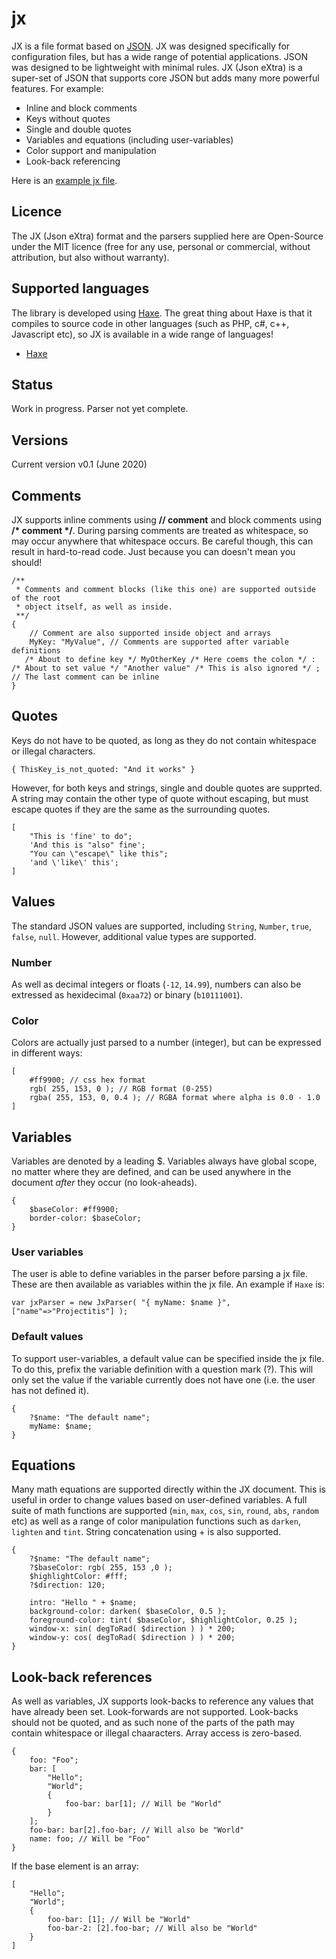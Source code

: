 # jx
JX is a file format based on [JSON](https://www.json.org/json-en.html). JX was designed specifically for configuration files, but has a wide range of potential applications. JSON was designed to be lightweight with minimal rules. JX (Json eXtra) is a super-set of JSON that supports core JSON but adds many more powerful features. For example:
* Inline and block comments
* Keys without quotes
* Single and double quotes
* Variables and equations (including user-variables)
* Color support and manipulation
* Look-back referencing

Here is an [example jx file](example.jx).

## Licence
The JX (Json eXtra) format and the parsers supplied here are Open-Source under the MIT licence (free for any use, personal or commercial, without attribution, but also without warranty).

## Supported languages
The library is developed using [Haxe](https://haxe.org). The great thing about Haxe is that it compiles to source code in other languages (such as PHP, c#, c++, Javascript etc), so JX is available in a wide range of languages!
* [Haxe](/src/haxe/)

## Status
Work in progress. Parser not yet complete.

## Versions
Current version v0.1 (June 2020)

## Comments
JX supports inline comments using __// comment__ and block comments using __/* comment */__. During parsing comments are treated as whitespace, so may occur anywhere that whitespace occurs. Be careful though, this can result in hard-to-read code. Just because you can doesn't mean you should!
````
/**
 * Comments and comment blocks (like this one) are supported outside of the root
 * object itself, as well as inside.
 **/
{
    // Comment are also supported inside object and arrays
    MyKey: "MyValue", // Comments are supported after variable definitions
   /* About to define key */ MyOtherKey /* Here coems the colon */ : /* About to set value */ "Another value" /* This is also ignored */ ; // The last comment can be inline
}
````

## Quotes
Keys do not have to be quoted, as long as they do not contain whitespace or illegal characters.
````
{ ThisKey_is_not_quoted: "And it works" }
````
However, for both keys and strings, single and double quotes are supprted. A string may contain the other type of quote without escaping, but must escape quotes if they are the same as the surrounding quotes.
````
[
    "This is 'fine' to do";
    'And this is "also" fine';
    "You can \"escape\" like this";
    'and \'like\' this';
]
````

## Values
The standard JSON values are supported, including `String`, `Number`, `true`, `false`, `null`. However, additional value types are supported.

### Number
As well as decimal integers or floats (`-12`, `14.99`), numbers can also be extressed as hexidecimal (`0xaa72`) or binary (`b10111001`).

### Color
Colors are actually just parsed to a number (integer), but can be expressed in different ways:
```
[
    #ff9900; // css hex format
    rgb( 255, 153, 0 ); // RGB format (0-255)
    rgba( 255, 153, 0, 0.4 ); // RGBA format where alpha is 0.0 - 1.0
]
````

## Variables
Variables are denoted by a leading $. Variables always have global scope, no matter where they are defined, and can be used anywhere in the document _after_ they occur (no look-aheads).
````
{
    $baseColor: #ff9900;
    border-color: $baseColor;
}
````

### User variables
The user is able to define variables in the parser before parsing a jx file. These are then available as variables within the jx file. An example if `Haxe` is:
````
var jxParser = new JxParser( "{ myName: $name }", ["name"=>"Projectitis"] );
````

### Default values
To support user-variables, a default value can be specified inside the jx file. To do this, prefix the variable definition with a question mark (?). This will only set the value if the variable currently does not have one (i.e. the user has not defined it).
````
{
    ?$name: "The default name";
    myName: $name;
}
````

## Equations
Many math equations are supported directly within the JX document. This is useful in order to change values based on user-defined variables. A full suite of math functions are supported (`min`, `max`, `cos`, `sin`, `round`, `abs`, `random` etc) as well as a range of color manipulation functions such as `darken`, `lighten` and `tint`. String concatenation using + is also supported.
````
{
    ?$name: "The default name";
    ?$baseColor: rgb( 255, 153 ,0 );
    $highlightColor: #fff;
    ?$direction: 120;
    
    intro: "Hello " + $name;
    background-color: darken( $baseColor, 0.5 );
    foreground-color: tint( $baseColor, $highlightColor, 0.25 );
    window-x: sin( degToRad( $direction ) ) * 200;
    window-y: cos( degToRad( $direction ) ) * 200;
}
````

## Look-back references
As well as variables, JX supports look-backs to reference any values that have already been set. Look-forwards are not supported. Look-backs should not be quoted, and as such none of the parts of the path may contain whitespace or illegal chaaracters. Array access is zero-based.
````
{
    foo: "Foo";
    bar: [
        "Hello";
        "World";
        {
            foo-bar: bar[1]; // Will be "World"
        }
    ];
    foo-bar: bar[2].foo-bar; // Will also be "World"
    name: foo; // Will be "Foo"
}
````
If the base element is an array:
````
[
    "Hello";
    "World";
    {
        foo-bar: [1]; // Will be "World"
        foo-bar-2: [2].foo-bar; // Will also be "World"
    }
]
````
